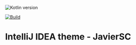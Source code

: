 ![Kotlin version](https://img.shields.io/badge/kotlin-1.8.22-blueviolet?logo=kotlin&logoColor=white)

[![Build](https://img.shields.io/github/actions/workflow/status/JavierSegoviaCordoba/intellij-theme-javiersc/build-kotlin.yaml?label=Build&logo=GitHub)](https://github.com/JavierSegoviaCordoba/intellij-theme-javiersc/tree/main)

# IntelliJ IDEA theme - JavierSC
